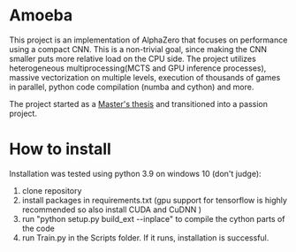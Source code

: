 # Amoeba

This project is an implementation of AlphaZero that focuses on performance using a compact CNN. This is a non-trivial
goal, since making the
CNN smaller puts more relative load on the CPU side. The project utilizes heterogeneous multiprocessing(MCTS and GPU
inference processes),
massive vectorization on multiple levels, execution of thousands of games in parallel, python code compilation (numba
and cython)
and more.

The project started as
a [Master's thesis](https://drive.google.com/file/d/1ixjSL4YSgY6uNmwSPVfP26RlXGydukxL/view?usp=sharing) and transitioned
into a passion project.

# How to install

Installation was tested using python 3.9 on windows 10 (don't judge):
1. clone repository
2. install packages in requirements.txt (gpu support for tensorflow is highly recommended so also install CUDA and CuDNN )
3. run "python setup.py build_ext --inplace" to compile the cython parts of the code
4. run Train.py in the Scripts folder. If it runs, installation is successful.
